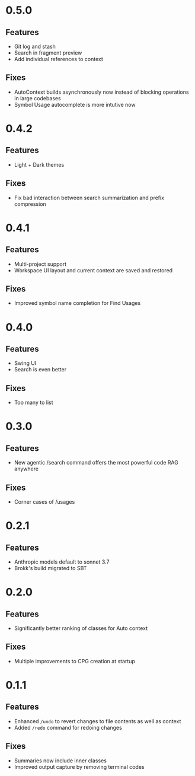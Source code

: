# 0.5.0

## Features
- Git log and stash
- Search in fragment preview
- Add individual references to context

## Fixes
- AutoContext builds asynchronously now instead of blocking operations in large codebases
- Symbol Usage autocomplete is more intutive now

# 0.4.2

## Features
- Light + Dark themes

## Fixes
- Fix bad interaction between search summarization and prefix compression

# 0.4.1

## Features
- Multi-project support
- Workspace UI layout and current context are saved and restored 

## Fixes
- Improved symbol name completion for Find Usages

# 0.4.0
## Features
- Swing UI
- Search is even better

## Fixes
- Too many to list

# 0.3.0

## Features
- New agentic /search command offers the most powerful code RAG anywhere

## Fixes
- Corner cases of /usages

# 0.2.1

## Features
- Anthropic models default to sonnet 3.7
- Brokk's build migrated to SBT


# 0.2.0

## Features
- Significantly better ranking of classes for Auto context

## Fixes
- Multiple improvements to CPG creation at startup


# 0.1.1

## Features
- Enhanced `/undo` to revert changes to file contents as well as context
- Added `/redo` command for redoing changes

## Fixes
- Summaries now include inner classes
- Improved output capture by removing terminal codes
